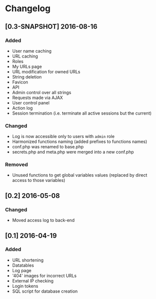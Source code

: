 Changelog
=========
[0.3-SNAPSHOT] 2016-08-16
-------------------------
### Added
- User name caching
- URL caching
- Roles
- My URLs page
- URL modification for owned URLs
- String deletion
- Favicon
- API
- Admin control over all strings
- Requests made via AJAX
- User control panel
- Action log
- Session termination (i.e. terminate all active sessions but the current)

### Changed
- Log is now accessible only to users with `admin` role
- Harmonized functions naming (added prefixes to functions names)
- conf.php was renamed to base.php
- secrets.php and meta.php were merged into a new conf.php

### Removed
- Unused functions to get global variables values (replaced by direct access to those variables)

[0.2] 2016-05-08
----------------
### Changed
- Moved access log to back-end

[0.1] 2016-04-19
----------------
### Added
- URL shortening
- Datatables
- Log page
- '404' images for incorrect URLs
- External IP checking
- Login tokens
- SQL script for database creation
